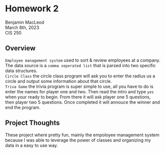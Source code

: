 # Homework 2

Benjamin MacLeod
<br>
March 8th, 2023
<br>
CIS 250

## Overview

`Employee management system` used to sort & review employees at a company. The data source is a `comma seperated list` that is parsed into two specific data structures.
<br>
`Circle Class` the circle class program will ask you to enter the radius us a circle and output some information about that circle.
<br>
`Triva Game` the trivia program is super simple to use, all you have to do is enter the names for player one and two. Then read the intro and type `yes` when your ready to begin. From there it will ask player one 5 questions, then player two 5 questions. Once completed it will annouce the winner and end the program.

## Project Thoughts

These project where pretty fun, mainly the empoloyee management system because I was able to leverage the power of classes and organizing my data in a easy to use way.
